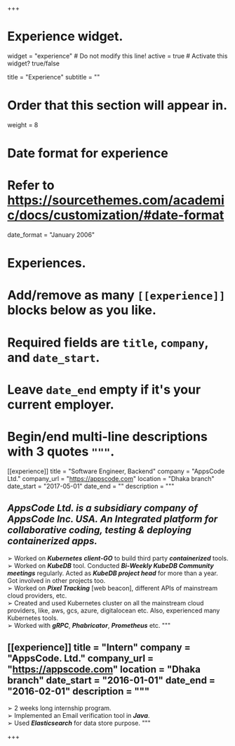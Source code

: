 +++
# Experience widget.
widget = "experience"  # Do not modify this line!
active = true  # Activate this widget? true/false

title = "Experience"
subtitle = ""

# Order that this section will appear in.
weight = 8

# Date format for experience
#   Refer to https://sourcethemes.com/academic/docs/customization/#date-format
date_format = "January 2006"

# Experiences.
#   Add/remove as many `[[experience]]` blocks below as you like.
#   Required fields are `title`, `company`, and `date_start`.
#   Leave `date_end` empty if it's your current employer.
#   Begin/end multi-line descriptions with 3 quotes `"""`.
[[experience]]
  title = "Software Engineer, Backend"
  company = "AppsCode Ltd."
  company_url = "https://appscode.com"
  location = "Dhaka branch"
  date_start = "2017-05-01"
  date_end = ""
  description = """

*AppsCode Ltd. is a subsidiary company of AppsCode Inc. USA. An Integrated platform for collaborative coding, testing & deploying containerized apps.*
  ---
➢ Worked on ***Kubernetes*** ***client-GO*** to build third party ***containerized***
tools. <br>
➢ Worked on ***KubeDB*** tool. Conducted ***Bi-Weekly KubeDB
Community meetings*** regularly. Acted as ***KubeDB project head*** for
more than a year. Got involved in other projects too. <br>
➢ Worked on ***Pixel Tracking*** [web beacon], different APIs of
mainstream cloud providers, etc. <br>
➢ Created and used Kubernetes cluster on all the mainstream cloud
providers, like, aws, gcs, azure, digitalocean etc. Also, experienced
many Kubernetes tools. <br>
➢ Worked with ***gRPC***, ***Phabricator***, ***Prometheus*** etc.
"""

[[experience]]
  title = "Intern"
  company = "AppsCode. Ltd."
  company_url = "https://appscode.com"
  location = "Dhaka branch"
  date_start = "2016-01-01"
  date_end = "2016-02-01"
  description = """
  ---
➢ 2 weeks long internship program.<br>
➢ Implemented an Email verification tool in ***Java***.<br>
➢ Used ***Elasticsearch*** for data store purpose. 
  """

+++
